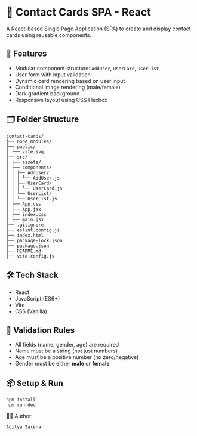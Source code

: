# 📇 Contact Cards SPA - React

A React-based Single Page Application (SPA) to create and display contact cards using reusable components.

## 🚀 Features

- Modular component structure: `AddUser`, `UserCard`, `UserList`
- User form with input validation
- Dynamic card rendering based on user input
- Conditional image rendering (male/female)
- Dark gradient background
- Responsive layout using CSS Flexbox

## 🗂️ Folder Structure

```
contact-cards/
├── node_modules/
├── public/
│ └── vite.svg
├── src/
│ ├── assets/
│ ├── components/
│ │ ├── AddUser/
│ │ │ └── AddUser.js
│ │ ├── UserCard/
│ │ │ └── UserCard.js
│ │ └── UserList/
│ │ └── UserList.js
│ ├── App.css
│ ├── App.jsx
│ ├── index.css
│ ├── main.jsx
├── .gitignore
├── eslint.config.js
├── index.html
├── package-lock.json
├── package.json
├── README.md
├── vite.config.js
```


## 🛠️ Tech Stack 

- React
- JavaScript (ES6+)
- Vite
- CSS (Vanilla)

## 📝 Validation Rules

- All fields (name, gender, age) are required
- Name must be a string (not just numbers)
- Age must be a positive number (no zero/negative)
- Gender must be either **male** or **female**

## 📦 Setup & Run

```
npm install
npm run dev
```
🧑‍💻 Author
```
Aditya Saxena
```